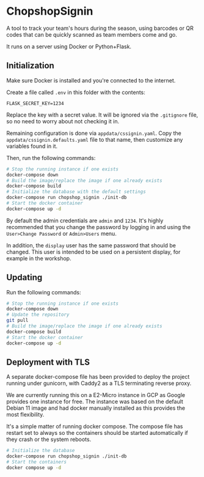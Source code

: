 # ChopshopSignin

A tool to track your team's hours during the season, using barcodes or QR codes that can be quickly scanned as team members come and go.

It runs on a server using Docker or Python+Flask.

## Initialization

Make sure Docker is installed and you're connected to the internet.

Create a file called `.env` in this folder with the contents:

```
FLASK_SECRET_KEY=1234
```

Replace the key with a secret value.
It will be ignored via the `.gitignore` file, so no need to worry about not checking it in.

Remaining configuration is done via `appdata/cssignin.yaml`.
Copy the `appdata/cssignin.defaults.yaml` file to that name, then customize any variables found in it.

Then, run the following commands:

```sh
# Stop the running instance if one exists
docker-compose down
# Build the image/replace the image if one already exists
docker-compose build
# Initialize the database with the default settings
docker-compose run chopshop_signin ./init-db
# Start the docker container
docker-compose up -d
```

By default the admin credentials are `admin` and `1234`.
It's highly recommended that you change the password by logging in and using the `User>Change Password` or `Admin>Users` menu.

In addition, the `display` user has the same password that should be changed.
This user is intended to be used on a persistent display, for example in the workshop.

## Updating
Run the following commands:

```sh
# Stop the running instance if one exists
docker-compose down
# Update the repository
git pull
# Build the image/replace the image if one already exists
docker-compose build
# Start the docker container
docker-compose up -d
```

## Deployment with TLS
A separate docker-compose file has been provided to deploy the project running under gunicorn, with Caddy2 as a TLS terminating reverse proxy.

We are currently running this on a E2-Micro instance in GCP as Google provides one instance for free. The instance was based on the default Debian 11 image and had docker manually installed as this provides the most flexibility.

It's a simple matter of running docker compose. The compose file has restart set to always so the containers should be started automatically if they crash or the system reboots.

```sh
# Initialize the database
docker-compose run chopshop_signin ./init-db
# Start the containers
docker compose up -d
```